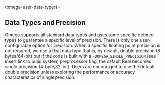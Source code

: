 (omega-user-data-types)=

## Data Types and Precision

Omega supports all standard data types and uses some specific defined
types to guarantee a specific level of precision. There is only one
user-configurable option for precision. When a specific floating point
precision is not required, we use a Real data type that is, by default,
double precision (8 bytes/64-bit) but if the code is built with a
`-DOMEGA_SINGLE_PRECISION` (see insert link to build system) preprocessor flag,
the default Real becomes single precision (4-byte/32-bit). Users are
encouraged to use the default double precision unless exploring the
performance or accuracy characteristics of single precision.
